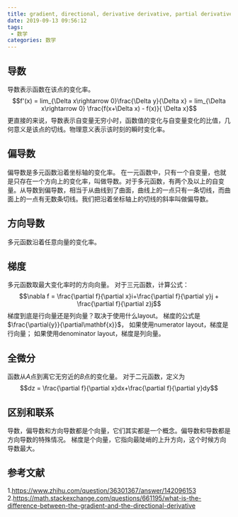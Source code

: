 ```yaml
---
title: gradient, directional, derivative derivative, partial derivative
date: 2019-09-13 09:56:12
tags:
 - 数学
categories: 数学
---
```


## 导数
导数表示函数在该点的变化率。
$$f'(x) = lim_{\Delta x\rightarrow 0}\frac{\Delta y}{\Delta x} = lim_{\Delta x\rightarrow 0} \frac{f(x+\Delta x) - f(x)}{ \Delta x}$$
更直接的来说，导数表示自变量无穷小时，函数值的变化与自变量变化的比值，几何意义是该点的切线。物理意义表示该时刻的瞬时变化率。

## 偏导数
偏导数是多元函数沿着坐标轴的变化率。
在一元函数中，只有一个自变量，也就是只存在一个方向上的变化率，叫做导数。对于多元函数，有两个及以上的自变量。从导数到偏导数，相当于从曲线到了曲面，曲线上的一点只有一条切线，而曲面上的一点有无数条切线。我们把沿着坐标轴上的切线的斜率叫做偏导数。

## 方向导数
多元函数沿着任意向量的变化率。

## 梯度
多元函数取最大变化率时的方向向量。
对于三元函数，计算公式：
$$\nabla f  = \frac{\partial f}{\partial x}i+\frac{\partial f}{\partial y}j + \frac{\partial f}{\partial z}j$$
梯度到底是行向量还是列向量？取决于使用什么layout。
梯度的公式是$\frac{\partial{y}}{\partial\mathbf{x}}$，
如果使用numerator layout，梯度是行向量；
如果使用denominator layout，梯度是列向量。

## 全微分
函数从$A$点到离它无穷近的$B$点的变化量。
对于二元函数，定义为
$$dz = \frac{\partial f}{\partial x}dx+\frac{\partial f}{\partial y}dy$$

## 区别和联系
导数，偏导数和方向导数都是个向量，它们其实都是一个概念。偏导数和导数都是方向导数的特殊情况。
梯度是个向量，它指向最陡峭的上升方向，这个时候方向导数最大。

## 参考文献
1.https://www.zhihu.com/question/36301367/answer/142096153
2.https://math.stackexchange.com/questions/661195/what-is-the-difference-between-the-gradient-and-the-directional-derivative
